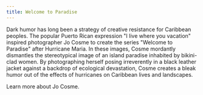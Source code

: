 ```yaml
---
title: Welcome to Paradise
---
```


Dark humor has long been a strategy of creative resistance for Caribbean peoples. The popular Puerto Rican expression "I live where you vacation" inspired photographer Jo Cosme to create the series "Welcome to Paradise" after Hurricane Maria. In these images, Cosme mordantly dismantles the stereotypical image of an island paradise inhabited by bikini-clad women.  By photographing herself posing irreverently in a black leather jacket against a backdrop of ecological devastation, Cosme creates a bleak humor out of the effects of hurricanes on Caribbean lives and landscapes. 

Learn more about Jo Cosme.